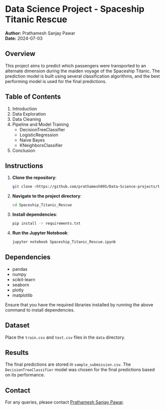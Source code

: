 # Data Science Project - Spaceship Titanic Rescue

**Author:** Prathamesh Sanjay Pawar  
**Date:** 2024-07-03

## Overview

This project aims to predict which passengers were transported to an alternate dimension during the maiden voyage of the Spaceship Titanic. The prediction model is built using several classification algorithms, and the best performing model is used for the final predictions.


## Table of Contents

1. Introduction
2. Data Exploration
3. Data Cleaning
4. Pipeline and Model Training
    - DecisionTreeClassifier
    - LogisticRegression
    - Naive Bayes
    - KNeighborsClassifier
5. Conclusion

## Instructions

1. **Clone the repository**: 
    ```bash
    git clone <https://github.com/prathamesh095/Data-Science-projects/tree/main/Spaceship_Titanic_Rescue>
    ```
2. **Navigate to the project directory**:
    ```bash
    cd Spaceship_Titanic_Rescue
    ```
3. **Install dependencies**:
    ```bash
    pip install -r requirements.txt
    ```
4. **Run the Jupyter Notebook**:
    ```bash
    jupyter notebook Spaceship_Titanic_Rescue.ipynb
    ```

## Dependencies

- pandas
- numpy
- scikit-learn
- seaborn
- plotly
- matplotlib

Ensure that you have the required libraries installed by running the above command to install dependencies.

## Dataset

Place the `train.csv` and `test.csv` files in the `data` directory.

## Results

The final predictions are stored in `sample_submission.csv`. The `DecisionTreeClassifier` model was chosen for the final predictions based on its performance.

## Contact

For any queries, please contact [Prathamesh Sanjay Pawar](pawarprathamesh095@gmail.com).




